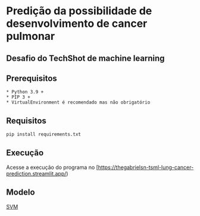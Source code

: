 # Predição da possibilidade de desenvolvimento de cancer pulmonar
## Desafio do TechShot de machine learning

## Prerequisitos
    * Python 3.9 +
    * PIP 3 +
    * VirtualEnvironment é recomendado mas não obrigatório

## Requisitos
```bash
pip install requirements.txt
```

## Execução
Acesse a execução do programa no [https://thegabrielsn-tsml-lung-cancer-prediction.streamlit.app/)

## Modelo
[SVM](https://github.com/TheGabrielSN/techshot_lung_cancer_prediction/tree/main/models)
